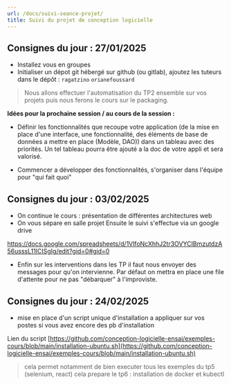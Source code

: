 ```yaml
---
url: /docs/suivi-seance-projet/
title: Suivi du projet de conception logicielle
---
```


## Consignes du jour : 27/01/2025

- Installez vous en groupes
- Initialiser un dépot git hébergé sur github (ou gitlab), ajoutez les tuteurs dans le dépôt : 
`ragatzino` 
`orianefoussard`

> Nous allons effectuer l'automatisation du TP2 ensemble sur vos projets puis nous ferons le cours sur le packaging.

**Idées pour la prochaine session / au cours de la session :** 
- Définir les fonctionnalités que recoupe votre application (de la mise en place d'une interface, une fonctionnalité, des éléments de base de données a mettre en place (Modèle, DAO)) dans un tableau avec des priorités. Un tel tableau pourra être ajouté a la doc de votre appli et sera valorisé.

- Commencer a développer des fonctionnalités, s'organiser dans l'équipe pour "qui fait quoi"

## Consignes du jour : 03/02/2025

- On continue le cours : présentation de différentes architectures web
- On vous sépare en salle projet
Ensuite le suivi s'effectue via un google drive

https://docs.google.com/spreadsheets/d/1VlfoNcXhhJ2tr3OVYCIBmzutdzA56usssL11lCISgIg/edit?gid=0#gid=0

- Enfin sur les interventions dans les TP il faut nous envoyer des messages pour qu'on intervienne. Par défaut on mettra en place une file d'attente pour ne pas "débarquer" à l'improviste.

## Consignes du jour : 24/02/2025

- mise en place d'un script unique d'installation a appliquer sur vos postes si vous avez encore des pb d'installation

Lien du script [https://github.com/conception-logicielle-ensai/exemples-cours/blob/main/installation-ubuntu.sh](https://github.com/conception-logicielle-ensai/exemples-cours/blob/main/installation-ubuntu.sh)
> cela permet notamment de bien executer tous les exemples du tp5 (selenium, react)
> cela prepare le tp6 : installation de docker et kubectl
